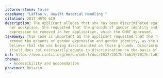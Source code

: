 ```yaml
---
isCornerstone: false
caseName: "Laffan v. Hewitt Material Handling "
citation: 2017 HRTO 619
description: The applicant alleges that she has been discriminated against in
  her workplace. She requested that the grounds of gender identity and gender
  expression be removed in her application, which the OHRT approved.
takeaway: This case is important as the applicant requested that the Tribunal
  remove the grounds of gender expression and gender identity, as she did not
  believe that she was being discriminated on those grounds. Discrimination in
  itself does not necessarily equate to discrimination on the basis of gender.
url: https://www.canlii.org/en/on/onhrt/doc/2017/2017hrto619/2017hrto619.html?resultIndex=1
themes:
  - Accessibility and Accomodation
province: Ontario
---
```

